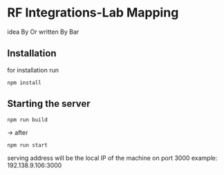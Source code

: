 # RF Integrations-Lab Mapping
idea By Or 
written By Bar
## Installation
for installation run 
```
npm install
```
## Starting the server
```
npm run build 
```
-> after
```
npm run start
```
serving address will be the local IP of the machine on port 3000 example: 192.138.9.106:3000
